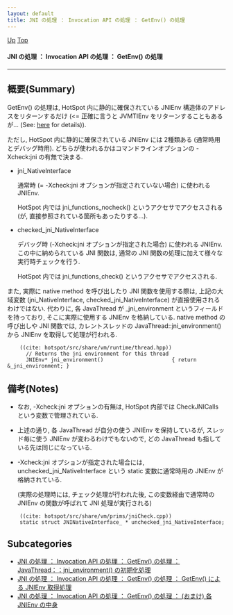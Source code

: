 ```yaml
---
layout: default
title: JNI の処理 ： Invocation API の処理 ： GetEnv() の処理  
---
```

[Up](nopXLc6YjR.html) [Top](../index.html)

#### JNI の処理 ： Invocation API の処理 ： GetEnv() の処理  

--- 
## 概要(Summary)
GetEnv() の処理は, HotSpot 内に静的に確保されている JNIEnv 構造体のアドレスをリターンするだけ (<= 正確に言うと JVMTIEnv をリターンすることもあるが... (See: [here](no2935bUk.html) for details)).

ただし, HotSpot 内に静的に確保されている JNIEnv には 2種類ある (通常時用とデバッグ時用).
どちらが使われるかはコマンドラインオプションの -Xcheck:jni の有無で決まる.

  * jni_NativeInterface

    通常時 (= -Xcheck:jni オプションが指定されていない場合) に使われる JNIEnv.
    
    HotSpot 内では jni_functions_nocheck() というアクセサでアクセスされる 
    (が, 直接参照されている箇所もあったりする...).

  * checked_jni_NativeInterface
    
    デバッグ時 (-Xcheck:jni オプションが指定された場合) に使われる JNIEnv.
    この中に納められている JNI 関数は, 通常の JNI 関数の処理に加えて様々な実行時チェックを行う.

    HotSpot 内では jni_functions_check() というアクセサでアクセスされる.


また, 実際に native method を呼び出したり JNI 関数を使用する際は, 上記の大域変数 (jni_NativeInterface, checked_jni_NativeInterface) が直接使用されるわけではない.
代わりに, 各 JavaThread が _jni_environment というフィールドを持っており, そこに実際に使用する JNIEnv を格納している.
native method の呼び出しや JNI 関数では,
カレントスレッドの JavaThread::jni_environment() から JNIEnv を取得して処理が行われる.


```
    ((cite: hotspot/src/share/vm/runtime/thread.hpp))
      // Returns the jni environment for this thread
      JNIEnv* jni_environment()                      { return &_jni_environment; }
```

## 備考(Notes)
* なお, -Xcheck:jni オプションの有無は, HotSpot 内部では CheckJNICalls という変数で管理されている.

* 上述の通り, 各 JavaThread が自分の使う JNIEnv を保持しているが, 
  スレッド毎に使う JNIEnv が変わるわけでもないので, どの JavaThread も指している先は同じになっている.

* -Xcheck:jni オプションが指定された場合には, 
  unchecked_jni_NativeInterface という static 変数に通常時用の JNIEnv が格納されている.

  (実際の処理時には, チェック処理が行われた後, 
  この変数経由で通常時の JNIEnv の関数が呼ばれて JNI 処理が実行される)


```
    ((cite: hotspot/src/share/vm/prims/jniCheck.cpp))
    static struct JNINativeInterface_ * unchecked_jni_NativeInterface;
```




## Subcategories
* [JNI の処理 ： Invocation API の処理 ： GetEnv() の処理 ： JavaThread：：jni_environment() の初期化処理 ](no3059pIA.html)
* [JNI の処理 ： Invocation API の処理 ： GetEnv() の処理 ： GetEnv() による JNIEnv 取得処理  ](no2935bUk.html)
* [JNI の処理 ： Invocation API の処理 ： GetEnv() の処理 ： (おまけ) 各 JNIEnv の中身](no8abZUTv_.html)



